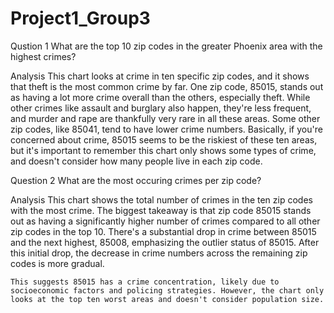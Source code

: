 # Project1_Group3

Qustion 1
     What are the top 10 zip codes in the greater Phoenix area with the highest crimes?

Analysis
     This chart looks at crime in ten specific zip codes, and it shows that theft is the most common crime by far.  One zip code, 85015, stands out as having a lot more crime overall than the others, especially theft.  While other crimes like assault and burglary also happen, they're less frequent, and murder and rape are thankfully very rare in all these areas. Some other zip codes, like 85041, tend to have lower crime numbers.  Basically, if you're concerned about crime, 85015 seems to be the riskiest of these ten areas, but it's important to remember this chart only shows some types of crime, and doesn't consider how many people live in each zip code.


Question 2
    What are the most occuring crimes per zip code?

Analysis
    This chart shows the total number of crimes in the ten zip codes with the most crime.  The biggest takeaway is that zip code 85015 stands out as having a significantly higher number of crimes compared to all other zip codes in the top 10.  There's a substantial drop in crime between 85015 and the next highest, 85008, emphasizing the outlier status of 85015.  After this initial drop, the decrease in crime numbers across the remaining zip codes is more gradual.

    This suggests 85015 has a crime concentration, likely due to socioeconomic factors and policing strategies. However, the chart only looks at the top ten worst areas and doesn't consider population size.



